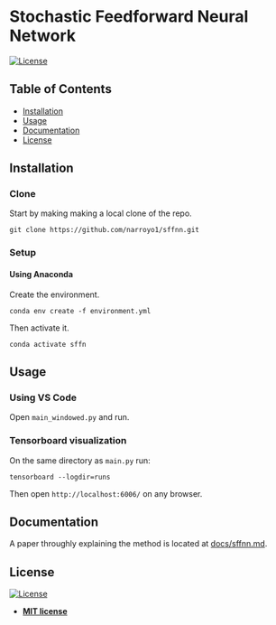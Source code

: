 # Stochastic Feedforward Neural Network

[![License](http://img.shields.io/:license-mit-blue.svg?style=flat-square)](http://badges.mit-license.org)

## Table of Contents
- [Installation](#installation)
- [Usage](#usage)
- [Documentation](#documentation)
- [License](#license)

## Installation
### Clone
Start by making making a local clone of the repo.
```shell
git clone https://github.com/narroyo1/sffnn.git
```
### Setup
#### Using Anaconda
Create the environment.
```shell
conda env create -f environment.yml
```

Then activate it.
```shell
conda activate sffn
```

## Usage
### Using VS Code
Open `main_windowed.py` and run.

### Tensorboard visualization
On the same directory as `main.py` run:
```shell
tensorboard --logdir=runs
```

Then open `http://localhost:6006/` on any browser.

## Documentation

A paper throughly explaining the method is located at [docs/sffnn.md](docs/sffn.md).

## License

[![License](http://img.shields.io/:license-mit-blue.svg?style=flat-square)](http://badges.mit-license.org)

- **[MIT license](http://opensource.org/licenses/mit-license.php)**
